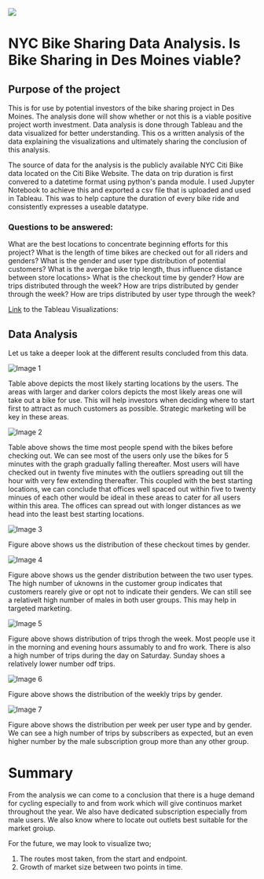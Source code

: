 <img src = "https://scwcontent.affino.com/AcuCustom/Sitename/DAM/014/bikeshare_Adobe.jpg">

# NYC Bike Sharing Data Analysis. Is Bike Sharing in Des Moines viable?

## Purpose of the project

This is for use by potential investors of the bike sharing project in Des Moines. The analysis done will show whether or not this is a viable positive project worth investment. Data analysis is done through Tableau and the data visualized for better understanding. This os a written analysis of the data explaining the visualizations and ultimately sharing the conclusion of this analysis.

The source of data for the analysis is the publicly available NYC Citi Bike data located on the Citi Bike Website. 
The data on trip duration is first convered to a datetime format using python's panda module. I used Jupyter Notebook to achieve this and exported a csv file that is uploaded and used in Tableau. This was to help capture the duration of every bike ride and consistently expresses a useable datatype.

### Questions to be answered:

What are the best locations to concentrate beginning efforts for this project?
What is the length of time bikes are checked out for all riders and genders?
What is the gender and user type distribution of potential customers?
What is the avergae bike trip length, thus influence distance between store locations>
What is the checkout time by gender?
How are trips distributed through the week?
How are trips distributed by gender through the week?
How are trips distributed by user type through the week?

[Link](https://public.tableau.com/app/profile/nehemiah.maheto/viz/Module14Challenge_16592899079540/Story1?publish=yes) to the Tableau Visualizations:

## Data Analysis
Let us take a deeper look at the different results concluded from this data.

![Image 1](https://github.com/Nehemiahmageto/bikesharing_/blob/main/Visualizations/Capture%200.jpg)

Table above depicts the most likely starting locations by the users. The areas with larger and darker colors depicts the most likely areas one will take out a bike for use. This will help investors when deciding where to start first to attract as much customers as possible. Strategic marketing will be key in these areas.

![Image 2](https://github.com/Nehemiahmageto/bikesharing_/blob/main/Visualizations/Capture%201.jpg)

Table above shows the time most people spend with the bikes before checking out. We can see most of the users only use the bikes for 5 minutes with the graph gradually falling thereafter. Most users will have checked out in twenty five minutes with the outliers spreading out till the hour with very few extending thereafter.
This coupled with the best starting locations, we can conclude that offices well spaced out within five to twenty minues of each other would be ideal in these areas to cater for all users within this area. The offices can spread out with longer distances as we head into the least best starting locations.

![Image 3](https://github.com/Nehemiahmageto/bikesharing_/blob/main/Visualizations/Capture%202.jpg)

Figure above shows us the distribution of these checkout times by gender.

![Image 4](https://github.com/Nehemiahmageto/bikesharing_/blob/main/Visualizations/Capture%204.jpg)

Figure above shows us the gender distribution between the two user types.
The high number of uknowns in the customer group indicates that customers rearely give or opt not to indicate their genders. We can still see a relativelt high number of males in both user groups. This may help in targeted marketing.

![Image 5](https://github.com/Nehemiahmageto/bikesharing_/blob/main/Visualizations/Capture%203.jpg)

Figure above shows distribution of trips throgh the week. Most people use it in the morning and evening hours assumably to and fro work. There is also a high number of trips during the day on Saturday. Sunday shoes a relatively lower number odf trips.

![Image 6](https://github.com/Nehemiahmageto/bikesharing_/blob/main/Visualizations/Capture%205.jpg)

Figure above shows the distribution of the weekly trips by gender.

![Image 7](https://github.com/Nehemiahmageto/bikesharing_/blob/main/Visualizations/Capture%206.JPG)

Figure above shows the distribution per week per user type and by gender. We can see a high number of trips by subscribers as expected, but an even higher number by the male subscription group more than any other group.

# Summary
From the analysis we can come to a conclusion that there is a huge demand for cycling especially to and from work which will give continuos market throughout the year. We also have dedicated subscription especially from male users. We also know where to locate out outlets best suitable for the market groiup.

For the future, we may look to visualize two;

1. The routes most taken, from the start and endpoint.
2. Growth of market size between two points in time.

